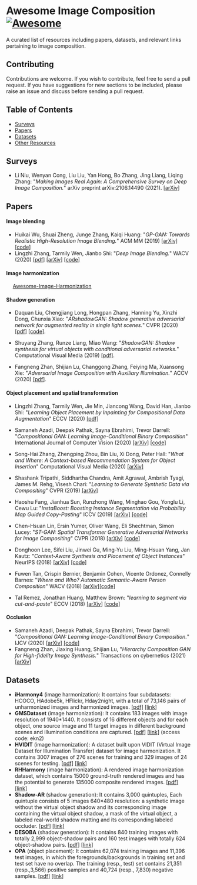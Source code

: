 # Awesome Image Composition  [![Awesome](https://cdn.rawgit.com/sindresorhus/awesome/d7305f38d29fed78fa85652e3a63e154dd8e8829/media/badge.svg)](https://github.com/sindresorhus/awesome)

A curated list of resources including papers, datasets, and relevant links pertaining to image composition.

## Contributing

Contributions are welcome.  If you wish to contribute, feel free to send a pull request. If you have suggestions for new sections to be included, please raise an issue and discuss before sending a pull request.

## Table of Contents
+ [Surveys](#Surveys)
+ [Papers](#Papers)
+ [Datasets](#Datasets)
+ [Other Resources](#Other-resources)

## Surveys
+ Li Niu, Wenyan Cong, Liu Liu, Yan Hong, Bo Zhang, Jing Liang, Liqing Zhang: "*Making Images Real Again: A Comprehensive Survey on Deep Image Composition.*" arXiv preprint arXiv:2106.14490 (2021). [[arXiv]](https://arxiv.org/pdf/2106.14490.pdf)

## Papers

#### Image blending
+ Huikai Wu, Shuai Zheng, Junge Zhang, Kaiqi Huang: "*GP-GAN: Towards Realistic High-Resolution Image Blending.*" ACM MM (2019) [[arXiv]](https://arxiv.org/pdf/1703.07195.pdf) [[code]](https://github.com/wuhuikai/GP-GAN)
+ Lingzhi Zhang, Tarmily Wen, Jianbo Shi: "*Deep Image Blending.*" WACV (2020) [[pdf]](https://openaccess.thecvf.com/content_WACV_2020/papers/Zhang_Deep_Image_Blending_WACV_2020_paper.pdf) [[arXiv]](https://arxiv.org/pdf/1910.11495.pdf) [[code]](https://github.com/owenzlz/DeepImageBlending)

#### Image harmonization
  &emsp;  [Awesome-Image-Harmonization](https://github.com/bcmi/Awesome-Image-Harmonization)
 
#### Shadow generation
+ Daquan Liu, Chengjiang  Long, Hongpan Zhang, Hanning Yu, Xinzhi  Dong, Chunxia Xiao: "*ARshadowGAN: Shadow generative adversarial network for augmented reality in single light scenes.*" CVPR (2020) [[pdf]](https://openaccess.thecvf.com/content_CVPR_2020/papers/Liu_ARShadowGAN_Shadow_Generative_Adversarial_Network_for_Augmented_Reality_in_Single_CVPR_2020_paper.pdf) [[code]](https://github.com/ldq9526/ARShadowGAN).

+ Shuyang Zhang, Runze Liang, Miao Wang: "*ShadowGAN: Shadow synthesis for virtual objects with conditional adversarial networks.*" Computational Visual Media (2019) [[pdf]](https://link.springer.com/content/pdf/10.1007/s41095-019-0136-1.pdf).

+ Fangneng Zhan, Shijian Lu, Changgong Zhang, Feiying Ma, Xuansong Xie: "*Adversarial Image Composition with Auxiliary Illumination.*" ACCV (2020) [[pdf]](https://openaccess.thecvf.com/content/ACCV2020/papers/Zhan_Adversarial_Image_Composition_with_Auxiliary_Illumination_ACCV_2020_paper.pdf).

#### Object placement and spatial transformation
+ Lingzhi Zhang, Tarmily Wen, Jie Min, Jiancong Wang, David Han, Jianbo Shi: "*Learning Object Placement by Inpainting for Compositional Data Augmentation*" ECCV (2020) [[pdf]](https://www.ecva.net/papers/eccv_2020/papers_ECCV/papers/123580562.pdf)

+ Samaneh Azadi, Deepak Pathak, Sayna Ebrahimi, Trevor Darrell: "*Compositional GAN: Learning Image-Conditional Binary Composition*" International Journal of Computer Vision (2020) [[arXiv]](https://arxiv.org/abs/1807.07560) [[code]](https://github.com/azadis/CompositionalGAN)

+ Song-Hai Zhang, Zhengping Zhou, Bin Liu, Xi Dong, Peter Hall: "*What and Where: A Context-based Recommendation System for Object Insertion*" Computational Visual Media (2020) [[arXiv]](https://arxiv.org/abs/1811.09783)

+ Shashank Tripathi, Siddhartha Chandra, Amit Agrawal, Ambrish Tyagi, James M. Rehg, Visesh Chari: "*Learning to Generate Synthetic Data via Compositing*" CVPR (2019) [[arXiv]](https://arxiv.org/abs/1904.05475)

+ Haoshu Fang, Jianhua Sun, Runzhong Wang, Minghao Gou, Yonglu Li, Cewu Lu: "*InstaBoost: Boosting Instance Segmentation via Probability Map Guided Copy-Pasting*" ICCV (2019) [[arXiv]](https://arxiv.org/abs/1908.07801) [[code]](https://github.com/GothicAi/Instaboost)

+ Chen-Hsuan Lin, Ersin Yumer, Oliver Wang, Eli Shechtman, Simon Lucey: "*ST-GAN: Spatial Transformer Generative Adversarial Networks for Image Compositing*" CVPR (2018) [[arXiv]](https://arxiv.org/abs/1803.01837) [[code]](https://github.com/chenhsuanlin/spatial-transformer-GAN)

+ Donghoon Lee, Sifei Liu, Jinwei Gu, Ming-Yu Liu, Ming-Hsuan Yang, Jan Kautz: "*Context-Aware Synthesis and Placement of Object Instances*" NeurIPS (2018) [[arXiv]](https://arxiv.org/abs/1812.02350) [[code]](https://github.com/NVlabs/Instance_Insertion)

+ Fuwen Tan, Crispin Bernier, Benjamin Cohen, Vicente Ordonez, Connelly Barnes: "*Where and Who? Automatic Semantic-Aware Person Composition*" WACV (2018) [[arXiv]](https://arxiv.org/abs/1706.01021)[[code]](https://github.com/fwtan/who_where)

+ Tal Remez, Jonathan Huang, Matthew Brown: "*learning to segment via cut-and-paste*" ECCV (2018) [[arXiv]](https://arxiv.org/abs/1803.06414) [[code]](https://github.com/FLoosli/CP_GAN)

#### Occlusion
+ Samaneh Azadi, Deepak Pathak, Sayna Ebrahimi, Trevor Darrell: "*Compositional GAN: Learning Image-Conditional Binary Composition.*" IJCV (2020) [[arXiv]](https://arxiv.org/pdf/1807.07560.pdf) [[code]](https://github.com/azadis/CompositionalGAN)
+ Fangneng Zhan, Jiaxing Huang, Shijian Lu, "*Hierarchy Composition GAN for High-fidelity Image Synthesis.*" Transactions on cybernetics (2021) [[arXiv]](https://arxiv.org/pdf/1905.04693.pdf)

## Datasets
+ **iHarmony4** (image harmonization):  It contains four subdatasets: HCOCO, HAdobe5k,	HFlickr, Hday2night, with a total of 73,146 pairs of unharmonized images and harmonized images. [[pdf]](https://openaccess.thecvf.com/content_CVPR_2020/papers/Cong_DoveNet_Deep_Image_Harmonization_via_Domain_Verification_CVPR_2020_paper.pdf) [[link]](https://github.com/bcmi/Image_Harmonization_Datasets)
+ **GMSDataset** (image harmonization): It contains 183 images with image resolution of 1940*1440. It consists of 16 different objects and for each object, one source image and 11 target images in different background scenes and illumination conditions are captured.  [[pdf]](https://link.springer.com/content/pdf/10.1007%2F978-3-030-61864-3_17.pdf) [[link]](https://pan.baidu.com/s/141bLd3kjw8I4L7vUhYiEnQ) (access code: ekn2)
+ **HVIDIT** (image harmonization): A dataset built upon VIDIT (Virtual Image Dataset for Illumination Transfer) dataset for image harmonization. It contains 3007 images of 276 scenes for training and 329 images of 24 scenes for testing. [[pdf]](https://openaccess.thecvf.com/content/CVPR2021/papers/Guo_Intrinsic_Image_Harmonization_CVPR_2021_paper.pdf) [[link]](https://github.com/zhenglab/IntrinsicHarmony)
+ **RHHarmony** (image harmonization): A rendered image harmonization dataset, which contains 15000 ground-truth rendered images and has the potential to generate 135000 composite rendered images.  [[pdf]](https://arxiv.org/pdf/2103.17104.pdf) [[link]](https://github.com/bcmi/Rendered_Image_Harmonization_Datasets)
+ **Shadow-AR** (shadow generation):  It contains 3,000 quintuples,  Each quintuple consists of 5 images 640×480 resolution: a synthetic image without the virtual object shadow and its corresponding image containing the virtual object shadow, a mask of the virtual object, a labeled real-world shadow matting and its corresponding labeled occluder. [[pdf]](https://openaccess.thecvf.com/content_CVPR_2020/papers/Liu_ARShadowGAN_Shadow_Generative_Adversarial_Network_for_Augmented_Reality_in_Single_CVPR_2020_paper.pdf) [[link]](https://github.com/ldq9526/ARShadowGAN)
+ **DESOBA** (shadow generation): It contains 840 training images with totally 2,999 object-shadow pairs and 160 test images with totally 624 object-shadow pairs. [[pdf]](https://arxiv.org/pdf/2104.10338v1.pdf) [[link]](https://github.com/bcmi/Object-Shadow-Generation-Dataset-DESOBA)
+ **OPA** (object placement): It contains 62,074 training images and 11,396 test images, in which the foregrounds/backgrounds in training set and test set have no overlap. The training (resp., test) set contains 21,351 (resp.,3,566) positive samples and 40,724 (resp., 7,830) negative samples.  [[pdf]](https://arxiv.org/pdf/2107.01889.pdf) [[link]](https://github.com/bcmi/Object-Placement-Assessment-Dataset-OPA)


